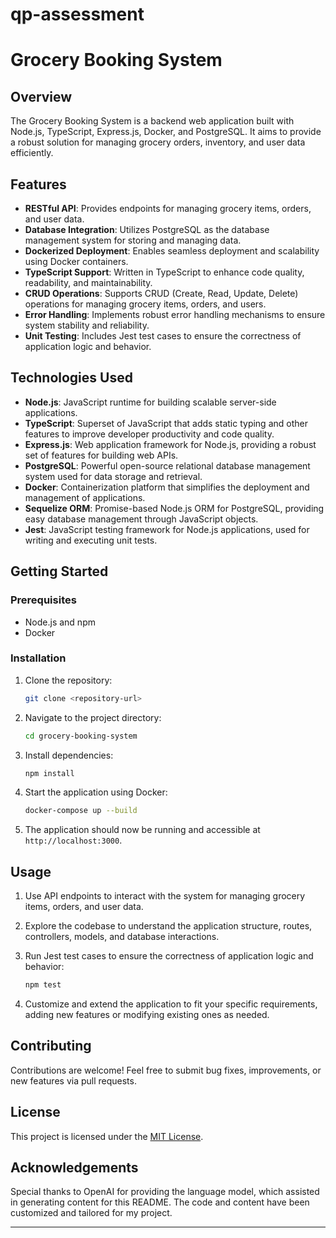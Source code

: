 # qp-assessment

# Grocery Booking System

## Overview

The Grocery Booking System is a backend web application built with Node.js, TypeScript, Express.js, Docker, and PostgreSQL. It aims to provide a robust solution for managing grocery orders, inventory, and user data efficiently.

## Features

- **RESTful API**: Provides endpoints for managing grocery items, orders, and user data.
- **Database Integration**: Utilizes PostgreSQL as the database management system for storing and managing data.
- **Dockerized Deployment**: Enables seamless deployment and scalability using Docker containers.
- **TypeScript Support**: Written in TypeScript to enhance code quality, readability, and maintainability.
- **CRUD Operations**: Supports CRUD (Create, Read, Update, Delete) operations for managing grocery items, orders, and users.
- **Error Handling**: Implements robust error handling mechanisms to ensure system stability and reliability.
- **Unit Testing**: Includes Jest test cases to ensure the correctness of application logic and behavior.

## Technologies Used

- **Node.js**: JavaScript runtime for building scalable server-side applications.
- **TypeScript**: Superset of JavaScript that adds static typing and other features to improve developer productivity and code quality.
- **Express.js**: Web application framework for Node.js, providing a robust set of features for building web APIs.
- **PostgreSQL**: Powerful open-source relational database management system used for data storage and retrieval.
- **Docker**: Containerization platform that simplifies the deployment and management of applications.
- **Sequelize ORM**: Promise-based Node.js ORM for PostgreSQL, providing easy database management through JavaScript objects.
- **Jest**: JavaScript testing framework for Node.js applications, used for writing and executing unit tests.

## Getting Started

### Prerequisites

- Node.js and npm
- Docker

### Installation

1. Clone the repository:

   ```bash
   git clone <repository-url>
   ```

2. Navigate to the project directory:

   ```bash
   cd grocery-booking-system
   ```

3. Install dependencies:

   ```bash
   npm install
   ```

4. Start the application using Docker:

   ```bash
   docker-compose up --build
   ```

5. The application should now be running and accessible at `http://localhost:3000`.

## Usage

1. Use API endpoints to interact with the system for managing grocery items, orders, and user data.
2. Explore the codebase to understand the application structure, routes, controllers, models, and database interactions.
3. Run Jest test cases to ensure the correctness of application logic and behavior:

   ```bash
   npm test
   ```

4. Customize and extend the application to fit your specific requirements, adding new features or modifying existing ones as needed.

## Contributing

Contributions are welcome! Feel free to submit bug fixes, improvements, or new features via pull requests.

## License

This project is licensed under the [MIT License](LICENSE).

## Acknowledgements

Special thanks to OpenAI for providing the language model, which assisted in generating content for this README. The code and content have been customized and tailored for my project.

---
